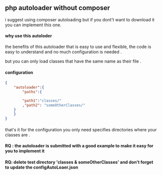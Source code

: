 ## php autoloader without composer 

i suggest using composer autoloading but if you dont't want to download it you can implement this one.  

#### why use this autoloder 

the benefits of this autoloader that is easy to use and flexible, the code is easy to understand and no much configuration is needed .

but you can only load classes that have the same name as their file .



#### configuration 

####  

```json
{
    "autoloader":{
        "paths":{

        "path1":"classes/"
        ,"path2": "someOtherClasses/"
    }
    }
}
```

####  

that's it for the configuration you only need specifies directories where your classes are .



#### RQ :  the autoloader is submitted with a good example to make it easy for you to implement it

#### RQ: delete test directory 'classes & someOtherClasses' and don't forget to update the configAutoLoaer.json



